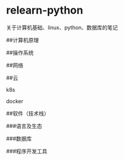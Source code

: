 # relearn-python
关于计算机基础、linux、python、数据库的笔记





##计算机原理

##操作系统

##网络

##云

k8s

docker

##软件（技术栈）

###语言及生态

###数据库

###程序开发工具

